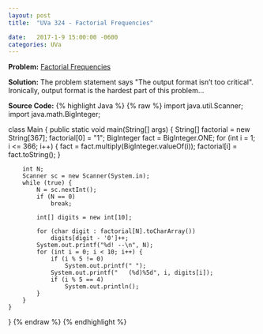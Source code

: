```yaml
---
layout: post
title:  "UVa 324 - Factorial Frequencies"

date:   2017-1-9 15:00:00 -0600
categories: UVa
---
```


**Problem:** [Factorial Frequencies]

**Solution:**
The problem statement says "The output format isn’t too critical". 
Ironically, output format is the hardest part of this problem...

**Source Code:**
{% highlight Java %}
{% raw %}
import java.util.Scanner;
import java.math.BigInteger;

class Main {
    public static void main(String[] args) {
        String[] factorial = new String[367]; 
        factorial[0] = "1";
        BigInteger fact = BigInteger.ONE;
        for (int i = 1; i <= 366; i++) {
            fact = fact.multiply(BigInteger.valueOf(i));
            factorial[i] = fact.toString();
        }

        int N;
        Scanner sc = new Scanner(System.in);
        while (true) {
            N = sc.nextInt();
            if (N == 0)
                break;

            int[] digits = new int[10];

            for (char digit : factorial[N].toCharArray())
                digits[digit - '0']++;
            System.out.printf("%d! --\n", N);
            for (int i = 0; i < 10; i++) {
                if (i % 5 != 0)
                    System.out.printf(" ");
                System.out.printf("   (%d)%5d", i, digits[i]);
                if (i % 5 == 4)
                    System.out.println();
            }
        }
    }
}
{% endraw %}
{% endhighlight %}

[Factorial Frequencies]:https://uva.onlinejudge.org/index.php?option=com_onlinejudge&Itemid=8&category=24&page=show_problem&problem=260
